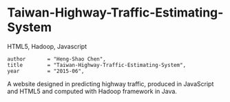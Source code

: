 # Taiwan-Highway-Traffic-Estimating-System
HTML5, Hadoop, Javascript

    author       = "Heng-Shao Chen",
    title        = "Taiwan-Highway-Traffic-Estimating-System",
    year         = "2015-06",
    
A website designed in predicting highway traffic, produced in JavaScript and HTML5 and computed with Hadoop framework in Java. 

